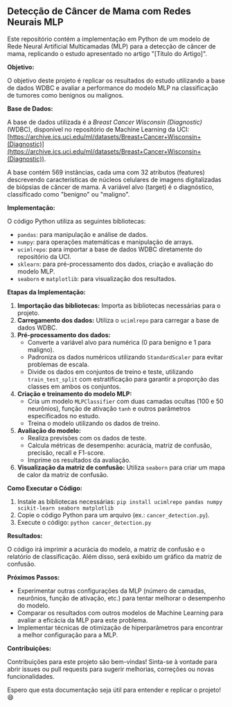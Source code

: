 ## Detecção de Câncer de Mama com Redes Neurais MLP

Este repositório contém a implementação em Python de um modelo de Rede Neural Artificial Multicamadas (MLP) para a detecção de câncer de mama, replicando o estudo apresentado no artigo "[Título do Artigo]".

**Objetivo:**

O objetivo deste projeto é replicar os resultados do estudo utilizando a base de dados WDBC e avaliar a performance do modelo MLP na classificação de tumores como benignos ou malignos.

**Base de Dados:**

A base de dados utilizada é a *Breast Cancer Wisconsin (Diagnostic)* (WDBC), disponível no repositório de Machine Learning da UCI: [https://archive.ics.uci.edu/ml/datasets/Breast+Cancer+Wisconsin+(Diagnostic)](https://archive.ics.uci.edu/ml/datasets/Breast+Cancer+Wisconsin+(Diagnostic)).

A base contém 569 instâncias, cada uma com 32 atributos (features) descrevendo características de núcleos celulares de imagens digitalizadas de biópsias de câncer de mama. A variável alvo (target) é o diagnóstico, classificado como "benigno" ou "maligno".

**Implementação:**

O código Python utiliza as seguintes bibliotecas:

* `pandas`: para manipulação e análise de dados.
* `numpy`: para operações matemáticas e manipulação de arrays.
* `ucimlrepo`: para importar a base de dados WDBC diretamente do repositório da UCI.
* `sklearn`: para pré-processamento dos dados, criação e avaliação do modelo MLP.
* `seaborn` e `matplotlib`: para visualização dos resultados.

**Etapas da Implementação:**

1. **Importação das bibliotecas:** Importa as bibliotecas necessárias para o projeto.
2. **Carregamento dos dados:** Utiliza o `ucimlrepo` para carregar a base de dados WDBC.
3. **Pré-processamento dos dados:**
    * Converte a variável alvo para numérica (0 para benigno e 1 para maligno).
    * Padroniza os dados numéricos utilizando `StandardScaler` para evitar problemas de escala.
    * Divide os dados em conjuntos de treino e teste, utilizando `train_test_split` com estratificação para garantir a proporção das classes em ambos os conjuntos.
4. **Criação e treinamento do modelo MLP:**
    * Cria um modelo `MLPClassifier` com duas camadas ocultas (100 e 50 neurônios), função de ativação `tanh` e outros parâmetros especificados no estudo.
    * Treina o modelo utilizando os dados de treino.
5. **Avaliação do modelo:**
    * Realiza previsões com os dados de teste.
    * Calcula métricas de desempenho: acurácia, matriz de confusão, precisão, recall e F1-score.
    * Imprime os resultados da avaliação.
6. **Visualização da matriz de confusão:** Utiliza `seaborn` para criar um mapa de calor da matriz de confusão.

**Como Executar o Código:**

1. Instale as bibliotecas necessárias: `pip install ucimlrepo pandas numpy scikit-learn seaborn matplotlib`
2. Copie o código Python para um arquivo (ex.: `cancer_detection.py`).
3. Execute o código: `python cancer_detection.py`

**Resultados:**

O código irá imprimir a acurácia do modelo, a matriz de confusão e o relatório de classificação. Além disso, será exibido um gráfico da matriz de confusão.

**Próximos Passos:**

* Experimentar outras configurações da MLP (número de camadas, neurônios, função de ativação, etc.) para tentar melhorar o desempenho do modelo.
* Comparar os resultados com outros modelos de Machine Learning para avaliar a eficácia da MLP para este problema.
* Implementar técnicas de otimização de hiperparâmetros para encontrar a melhor configuração para a MLP.

**Contribuições:**

Contribuições para este projeto são bem-vindas! Sinta-se à vontade para abrir issues ou pull requests para sugerir melhorias, correções ou novas funcionalidades. 

Espero que esta documentação seja útil para entender e replicar o projeto! 😄 
